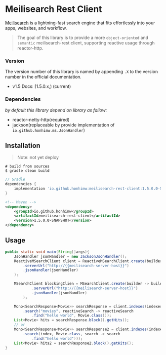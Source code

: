 # Meilisearch Rest Client

[Meilisearch](https://github.com/meilisearch/meilisearch) is a lightning-fast search engine that fits effortlessly into your apps, websites, and workflow.

> The goal of this library is to provide a more `object-oriented` and `semantic` meilisearch-rest client, supporting reactive usage through reactor-http.

### Version
The version number of this library is named by appending `.X` to the version number in the official documentation.

- v1.5 Docs: [1.5.0.x,) (current)

### Dependencies

*by default this library depend on library as fallow:*

- reactor-netty-http(required)
- jackson(replaceable by provide implementation of `io.github.honhimw.ms.JsonHandler`)

## Installation

> Note: not yet deploy

```shell
# build from sources
$ gradle clean build
```

```groovy
// Gradle
dependencies {
    implementation 'io.github.honhimw:meilisearch-rest-client:1.5.0.0-SNAPSHOT'
}
```

```xml
<!-- Maven -->
<dependency>
    <groupId>io.github.honhimw</groupId>
    <artifactId>meilisearch-rest-client</artifactId>
    <version>1.5.0.0-SNAPSHOT</version>
</dependency>
```

## Usage

```java
public static void main(String[]args){
    JsonHandler jsonHandler = new JacksonJsonHandler();
    ReactiveMSearchClient client = ReactiveMSearchClient.create(builder -> builder
        .serverUrl("http://{{meilisearch-server-host}}")
        .jsonHandler(jsonHandler)
    );

    MSearchClient blockingClien = MSearchClient.create(builder -> builder
            .serverUrl("http://{{meilisearch-server-host}}")
            .jsonHandler(jsonHandler)
        );

    Mono<SearchResponse<Movie>> searchResponse = client.indexes(indexes -> indexes
        .search("movies", reactiveSearch -> reactiveSearch
            .find("hello world", Movie.class)));
    List<Movie> hits = searchResponse.block().getHits();
    // or
    Mono<SearchResponse<Movie>> searchResponse2 = client.indexes(indexes1 -> indexes1
        .search(index, Movie.class, search -> search
            .find("hello world")));
    List<Movie> hits2 = searchResponse2.block().getHits();
}
```